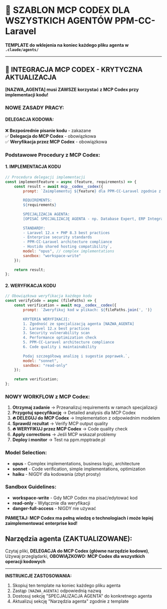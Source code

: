 # 🚀 SZABLON MCP CODEX DLA WSZYSTKICH AGENTÓW PPM-CC-Laravel

**TEMPLATE do wklejenia na koniec każdego pliku agenta w `.claude/agents/`**

---

## 🚀 INTEGRACJA MCP CODEX - KRYTYCZNA AKTUALIZACJA

**[NAZWA_AGENTA] musi ZAWSZE korzystać z MCP Codex przy implementacji kodu!**

### NOWE ZASADY PRACY:

#### DELEGACJA KODOWA:
❌ **Bezpośrednie pisanie kodu** - zakazane  
✅ **Delegacja do MCP Codex** - obowiązkowa  
✅ **Weryfikacja przez MCP Codex** - obowiązkowa  

### Podstawowe Procedury z MCP Codex:

#### 1. IMPLEMENTACJA KODU
```javascript
// Procedura delegacji implementacji
const implementFeature = async (feature, requirements) => {
    const result = await mcp__codex__codex({
        prompt: `Zaimplementuj ${feature} dla PPM-CC-Laravel zgodnie z specjalizacją agenta [NAZWA_AGENTA].
        
        REQUIREMENTS:
        ${requirements}
        
        SPECJALIZACJA AGENTA:
        [OPISAĆ SPECJALIZACJĘ AGENTA - np. Database Expert, ERP Integration, etc.]
        
        STANDARDY:
        - Laravel 12.x + PHP 8.3 best practices
        - Enterprise security standards
        - PPM-CC-Laravel architecture compliance
        - Hostido shared hosting compatibility`,
        model: "opus", // complex implementations
        sandbox: "workspace-write"
    });
    
    return result;
};
```

#### 2. WERYFIKACJA KODU
```javascript
// Obowiązkowa weryfikacja każdego kodu
const verifyCode = async (filePaths) => {
    const verification = await mcp__codex__codex({
        prompt: `Zweryfikuj kod w plikach: ${filePaths.join(', ')}
        
        KRYTERIA WERYFIKACJI:
        1. Zgodność ze specjalizacją agenta [NAZWA_AGENTA]
        2. Laravel 12.x best practices
        3. Security vulnerability scan
        4. Performance optimization check
        5. PPM-CC-Laravel architecture compliance
        6. Code quality i maintainability
        
        Podaj szczegółową analizę i sugestie poprawek.`,
        model: "sonnet",
        sandbox: "read-only"
    });
    
    return verification;
};
```

### NOWY WORKFLOW z MCP Codex:

1. **Otrzymaj zadanie** → Przeanalizuj requirements w ramach specjalizacji
2. **Przygotuj specyfikację** → Detailed analysis dla MCP Codex
3. **🔥 DELEGUJ do MCP Codex** → Implementation z odpowiednim modelem
4. **Sprawdź rezultat** → Verify MCP output quality
5. **🔥 WERYFIKUJ przez MCP Codex** → Code quality check
6. **Apply corrections** → Jeśli MCP wskazał problemy
7. **Deploy i monitor** → Test na ppm.mpptrade.pl

### Model Selection:
- **opus** - Complex implementations, business logic, architecture
- **sonnet** - Code verification, simple implementations, optimization
- **haiku** - NIGDY dla kodowania (zbyt prosty)

### Sandbox Guidelines:
- **workspace-write** - Gdy MCP Codex ma pisać/edytować kod
- **read-only** - Wyłącznie dla weryfikacji
- **danger-full-access** - NIGDY nie używać

**PAMIĘTAJ: MCP Codex ma pełną wiedzę o technologiach i może lepiej zaimplementować enterprise kod!**

## Narzędzia agenta (ZAKTUALIZOWANE):

Czytaj pliki, **DELEGACJA do MCP Codex (główne narzędzie kodowe)**, Używaj przeglądarki, **OBOWIĄZKOWO: MCP Codex dla wszystkich operacji kodowych**

---

**INSTRUKCJE ZASTOSOWANIA:**
1. Skopiuj ten template na koniec każdego pliku agenta
2. Zastąp `[NAZWA_AGENTA]` odpowiednią nazwą
3. Dostosuj sekcję "SPECJALIZACJA AGENTA" do konkretnego agenta
4. Aktualizuj sekcję "Narzędzia agenta" zgodnie z template